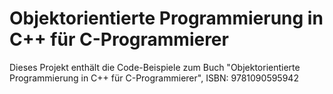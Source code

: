 # Objektorientierte Programmierung in C++ für C-Programmierer

Dieses Projekt enthält die Code-Beispiele zum Buch "Objektorientierte Programmierung in C++ für C-Programmierer", ISBN: 9781090595942

